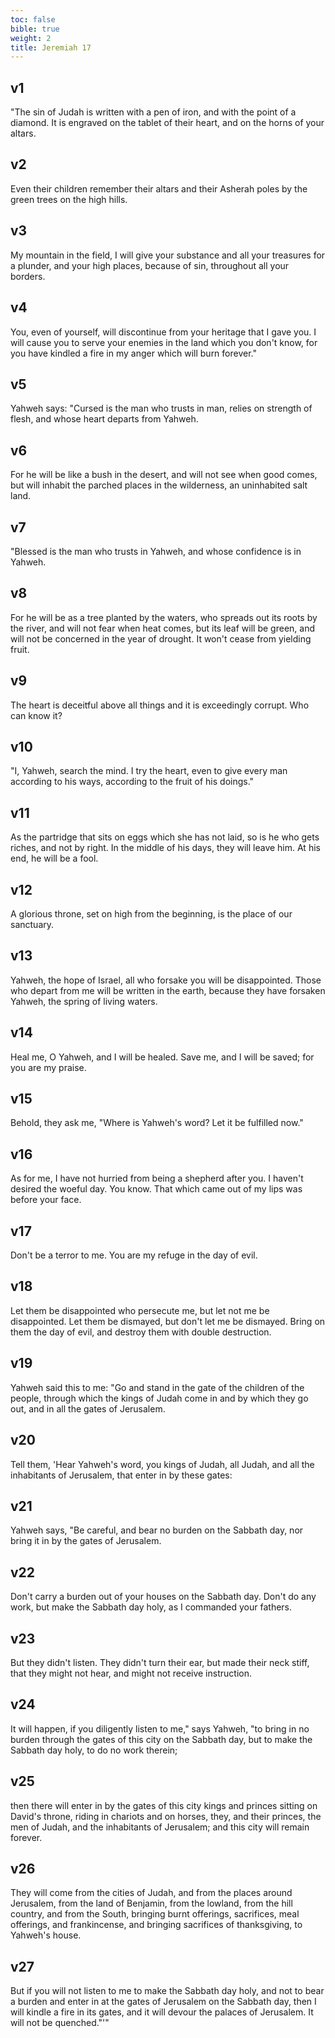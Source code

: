```yaml
---
toc: false
bible: true
weight: 2
title: Jeremiah 17
---
```




## v1 
"The sin of Judah is written with a pen of iron, and with the point of a diamond. It is engraved on the tablet of their heart, and on the horns of your altars. 

## v2 
Even their children remember their altars and their Asherah poles by the green trees on the high hills. 

## v3 
My mountain in the field, I will give your substance and all your treasures for a plunder, and your high places, because of sin, throughout all your borders. 

## v4 
You, even of yourself, will discontinue from your heritage that I gave you. I will cause you to serve your enemies in the land which you don't know, for you have kindled a fire in my anger which will burn forever." 

## v5 
Yahweh says: "Cursed is the man who trusts in man, relies on strength of flesh, and whose heart departs from Yahweh. 

## v6 
For he will be like a bush in the desert, and will not see when good comes, but will inhabit the parched places in the wilderness, an uninhabited salt land. 

## v7 
"Blessed is the man who trusts in Yahweh, and whose confidence is in Yahweh. 

## v8 
For he will be as a tree planted by the waters, who spreads out its roots by the river, and will not fear when heat comes, but its leaf will be green, and will not be concerned in the year of drought. It won't cease from yielding fruit. 

## v9 
The heart is deceitful above all things and it is exceedingly corrupt. Who can know it? 

## v10 
"I, Yahweh, search the mind. I try the heart, even to give every man according to his ways, according to the fruit of his doings." 

## v11 
As the partridge that sits on eggs which she has not laid, so is he who gets riches, and not by right. In the middle of his days, they will leave him. At his end, he will be a fool. 

## v12 
A glorious throne, set on high from the beginning, is the place of our sanctuary. 

## v13 
Yahweh, the hope of Israel, all who forsake you will be disappointed. Those who depart from me will be written in the earth, because they have forsaken Yahweh, the spring of living waters. 

## v14 
Heal me, O Yahweh, and I will be healed. Save me, and I will be saved; for you are my praise. 

## v15 
Behold, they ask me, "Where is Yahweh's word? Let it be fulfilled now." 

## v16 
As for me, I have not hurried from being a shepherd after you. I haven't desired the woeful day. You know. That which came out of my lips was before your face. 

## v17 
Don't be a terror to me. You are my refuge in the day of evil. 

## v18 
Let them be disappointed who persecute me, but let not me be disappointed. Let them be dismayed, but don't let me be dismayed. Bring on them the day of evil, and destroy them with double destruction. 

## v19 
Yahweh said this to me: "Go and stand in the gate of the children of the people, through which the kings of Judah come in and by which they go out, and in all the gates of Jerusalem. 

## v20 
Tell them, 'Hear Yahweh's word, you kings of Judah, all Judah, and all the inhabitants of Jerusalem, that enter in by these gates: 

## v21 
Yahweh says, "Be careful, and bear no burden on the Sabbath day, nor bring it in by the gates of Jerusalem. 

## v22 
Don't carry a burden out of your houses on the Sabbath day. Don't do any work, but make the Sabbath day holy, as I commanded your fathers. 

## v23 
But they didn't listen. They didn't turn their ear, but made their neck stiff, that they might not hear, and might not receive instruction. 

## v24 
It will happen, if you diligently listen to me," says Yahweh, "to bring in no burden through the gates of this city on the Sabbath day, but to make the Sabbath day holy, to do no work therein; 

## v25 
then there will enter in by the gates of this city kings and princes sitting on David's throne, riding in chariots and on horses, they, and their princes, the men of Judah, and the inhabitants of Jerusalem; and this city will remain forever. 

## v26 
They will come from the cities of Judah, and from the places around Jerusalem, from the land of Benjamin, from the lowland, from the hill country, and from the South, bringing burnt offerings, sacrifices, meal offerings, and frankincense, and bringing sacrifices of thanksgiving, to Yahweh's house. 

## v27 
But if you will not listen to me to make the Sabbath day holy, and not to bear a burden and enter in at the gates of Jerusalem on the Sabbath day, then I will kindle a fire in its gates, and it will devour the palaces of Jerusalem. It will not be quenched."'"
